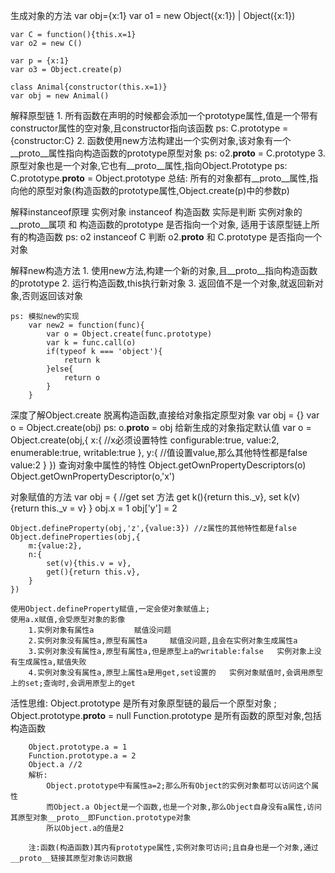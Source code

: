 生成对象的方法
    var obj={x:1}
    var o1 = new Object({x:1}) | Object({x:1})

    var C = function(){this.x=1}
    var o2 = new C()

    var p = {x:1}
    var o3 = Object.create(p)

    class Animal{constructor(this.x=1)}
    var obj = new Animal()

解释原型链
    1. 所有函数在声明的时候都会添加一个prototype属性,值是一个带有constructor属性的空对象,且constructor指向该函数
        ps: C.prototype = {constructor:C}
    2. 函数使用new方法构建出一个实例对象,该对象有一个__proto__属性指向构造函数的prototype原型对象
        ps: o2.__proto__ = C.prototype
    3. 原型对象也是一个对象,它也有__proto__属性,指向Object.Prototype
        ps: C.prototype.__proto__ = Object.prototype
    总结: 所有的对象都有__proto__属性,指向他的原型对象(构造函数的prototype属性,Object.create(p)中的参数p)

解释instanceof原理
    实例对象 instanceof 构造函数  实际是判断 实例对象的__proto__属项 和 构造函数的prototype 是否指向一个对象, 适用于该原型链上所有的构造函数 
    ps: o2 instanceof C      判断 o2.__proto__ 和 C.prototype 是否指向一个对象

解释new构造方法
    1. 使用new方法,构建一个新的对象,且__proto__指向构造函数的prototype
    2. 运行构造函数,this执行新对象
    3. 返回值不是一个对象,就返回新对象,否则返回该对象

    ps: 模拟new的实现
        var new2 = function(func){
            var o = Object.create(func.prototype)
            var k = func.call(o)
            if(typeof k === 'object'){
                return k
            }else{
                return o
            }
        }
    
深度了解Object.create
    脱离构造函数,直接给对象指定原型对象
        var obj = {}
        var o = Object.create(obj)
        ps: o.__proto__ = obj
    给新生成的对象指定默认值
        var o = Object.create(obj,{
            x:{ //x必须设置特性
                configurable:true,
                value:2,
                enumerable:true,
                writable:true
            },
            y:{ //值设置value,那么其他特性都是false
                value:2
            }
        })
    查询对象中属性的特性
        Object.getOwnPropertyDescriptors(o)
        Object.getOwnPropertyDescriptor(o,'x')

对象赋值的方法
    var obj = {  //get set 方法
        get k(){return this._v},
        set k(v){return this._v = v} 
    }
    obj.x = 1
    obj['y'] = 2

    Object.defineProperty(obj,'z',{value:3}) //z属性的其他特性都是false
    Object.defineProperties(obj,{
        m:{value:2},
        n:{
            set(v){this.v = v},
            get(){return this.v},
        }
    })

    使用Object.defineProperty赋值,一定会使对象赋值上;
    使用a.x赋值,会受原型对象的影像
        1.实例对象有属性a         赋值没问题
        2.实例对象没有属性a,原型有属性a     赋值没问题,且会在实例对象生成属性a
        3.实例对象没有属性a,原型有属性a,但是原型上a的writable:false   实例对象上没有生成属性a,赋值失败
        4.实例对象没有属性a,原型上属性a是用get,set设置的   实例对象赋值时,会调用原型上的set;查询时,会调用原型上的get


活性思维:
        Object.prototype 是所有对象原型链的最后一个原型对象 ; Object.prototype.__proto__ = null
        Function.prototype 是所有函数的原型对象,包括构造函数

        Object.prototype.a = 1
        Function.prototype.a = 2
        Object.a //2
        解析:
            Object.prototype中有属性a=2;那么所有Object的实例对象都可以访问这个属性
            而Object.a Object是一个函数,也是一个对象,那么Object自身没有a属性,访问其原型对象__proto__即Function.prototype对象
            所以Object.a的值是2

        注:函数(构造函数)其内有prototype属性,实例对象可访问;且自身也是一个对象,通过__proto__链接其原型对象访问数据

